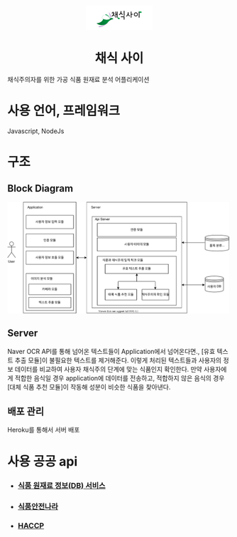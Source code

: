 <p align="center">
  <img width="150" src="./logo.svg" alt="logo"></p>
</p>

<h1 align="center">채식 사이</h1>

<div align="left">

채식주의자를 위한 가공 식품 원재료 분석
어플리케이션

</div>

# 사용 언어, 프레임워크
Javascript, NodeJs

# 구조

## Block Diagram
<p align="left">
  <img width="500" src="./BlockDiagram.svg" alt="block-diagram-logo">
</p>

## Server
 Naver OCR API를 통해 넘어온 텍스트들이 Application에서 넘어온다면., [유효 텍스트 추출 모듈]이 불필요한 텍스트를 제거해준다. 이렇게 처리된 텍스트들과 사용자의 정보 데이터를 비교하여 사용자 채식주의 단계에 맞는 식품인지 확인한다. 만약 사용자에게 적합한 음식일 경우 application에 데이터를 전송하고, 적합하지 않은 음식의 경우 [대체 식품 추천 모듈]이 작동해 성분이 비슷한 식품을 찾아낸다.

 ## 배포 관리
 Heroku를 통해서 서버 배포


# 사용 공공 api

- ### [식품 원재료 정보(DB) 서비스](https://www.patreon.com/oliviertassinari)

- ### [식품안전나라](https://www.foodsafetykorea.go.kr/)

- ### [HACCP](https://www.data.go.kr/data/15058665/openapi.do)
